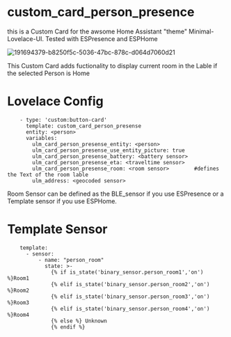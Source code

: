 # custom_card_person_presence
this is a Custom Card for the awsome Home Assistant "theme" Minimal-Lovelace-UI.
Tested with ESPresence and ESPHome

![191694379-b8250f5c-5036-47bc-878c-d064d7060d21](https://user-images.githubusercontent.com/66369207/191695033-b881dee4-7b07-459a-9d1b-f34146e9e0e8.png)

This Custom Card adds fuctionality to display current room in the Lable if the selected Person is Home

# Lovelace Config

        - type: 'custom:button-card'
          template: custom_card_person_presense
          entity: <person>
          variables:
            ulm_card_person_presense_entity: <person>
            ulm_card_person_presense_use_entity_picture: true
            ulm_card_person_presense_battery: <battery sensor>
            ulm_card_person_presense_eta: <traveltime sensor>
            ulm_card_person_presense_room: <room sensor>        #defines the Text of the room lable
            ulm_address: <geocoded sensor>

Room Sensor can be defined as the BLE_sensor if you use ESPresence or a Template sensor if you use ESPHome.

# Template Sensor 

        template:
          - sensor:
              - name: "person_room"
                state: >-
                  {% if is_state('binary_sensor.person_room1','on') %}Room1
                  {% elif is_state('binary_sensor.person_room2','on') %}Room2
                  {% elif is_state('binary_sensor.person_room3','on') %}Room3
                  {% elif is_state('binary_sensor.person_room4','on') %}Room4
                  {% else %} Unknown
                  {% endif %}
